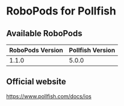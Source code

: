 # RoboPods for Pollfish

## Available RoboPods

| RoboPods Version  | Pollfish Version  |
|-------------------|-------------------|
| 1.1.0             | 5.0.0             |

## Official website
https://www.pollfish.com/docs/ios
